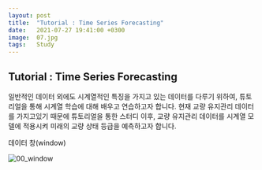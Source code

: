 ```yaml
---
layout: post
title:  "Tutorial : Time Series Forecasting"
date:   2021-07-27 19:41:00 +0300
image:  07.jpg
tags:   Study
---
```


## Tutorial : Time Series Forecasting

일반적인 데이터 외에도 시계열적인 특징을 가지고 있는 데이터를 다루기 위하여, 튜토리얼을 통해 시계열 학습에 대해 배우고 연습하고자 합니다.
현재 교량 유지관리 데이터를 가지고있기 때문에 튜토리얼을 통한 스터디 이후, 교량 유지관리 데이터를 시계열 모델에 적용시켜 미래의 교량 상태 등급을 예측하고자 합니다.

데이터 창(window)

![00_window](https://user-images.githubusercontent.com/87850354/127147424-0ccb0100-4424-43f2-92a8-d45736db3acc.PNG)